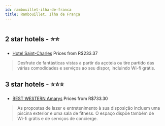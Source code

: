 ```yaml
---
id: rambouillet-ilha-de-franca
title: Rambouillet, Ilha de França
---
```


<center><img src="https://i.travelapi.com/hotels/5000000/4450000/4441100/4441089/ab1789c5_z.jpg" alt="" /></center>


##  2 star hotels - ⭐️⭐️

-    [Hotel Saint-Charles](https://www.hurb.com/br/aud/https://www.hurb.com/br/hotels/rambouillet/hotel-saint-charles-HT-8C88?cmp=18055) Prices from R$233.37
   > Desfrute de fantásticas vistas a partir da açoteia ou tire partido das várias comodidades e serviços ao seu dispor, incluindo Wi-fi grátis.

##  3 star hotels - ⭐️⭐️⭐️

-    [BEST WESTERN Amarys](https://www.hurb.com/br/aud/https://www.hurb.com/br/hotels/rambouillet/best-western-amarys-HT-DRCF?cmp=18055) Prices from R$733.30
   > As propostas de lazer e entretenimento à sua disposição incluem uma piscina exterior e uma sala de fitness. O espaço dispõe também de Wi-fi grátis e de serviços de concierge.
